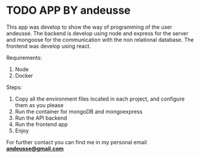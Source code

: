 # TODO APP BY andeusse

This app was develop to show the way of programming of the user andeusse. The backend is develop using node and express for the server and mongoose for the communication with the non relational database. The frontend was develop using react.

Requirements:

1. Node
2. Docker

Steps:

1. Copy all the environment files located in each project, and configure them as you please
2. Run the container for mongoDB and mongoexpress
3. Run the API backend
4. Run the frontend app
5. Enjoy

For further contact you can find me in my personal email **<andeusse@gmail.com>**
